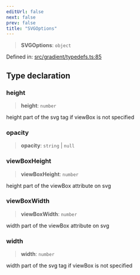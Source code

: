 ```yaml
---
editUrl: false
next: false
prev: false
title: "SVGOptions"
---
```


> **SVGOptions**: `object`

Defined in: [src/gradient/typedefs.ts:85](https://github.com/fabricjs/fabric.js/blob/8748628df7e9de00ba77413bfc3ad9e9fe9d4f30/src/gradient/typedefs.ts#L85)

## Type declaration

### height

> **height**: `number`

height part of the svg tag if viewBox is not specified

### opacity

> **opacity**: `string` \| `null`

### viewBoxHeight

> **viewBoxHeight**: `number`

height part of the viewBox attribute on svg

### viewBoxWidth

> **viewBoxWidth**: `number`

width part of the viewBox attribute on svg

### width

> **width**: `number`

width part of the svg tag if viewBox is not specified
